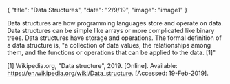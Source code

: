 {
  "title": "Data Structures",
  "date": "2/9/19",
  "image": "image1"
}

Data structures are how programming languages store and operate on data. Data structures can be simple like arrays or more complicated like binary trees. Data structures have storage and operations. The formal definition of a data structure is, "a collection of data values, the relationships among them, and the functions or operations that can be applied to the data. [1]"

[1] Wikipedia.org, "Data structure", 2019. [Online]. Available: https://en.wikipedia.org/wiki/Data_structure. [Accessed: 19-Feb-2019].
